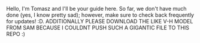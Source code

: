Hello, I'm Tomasz and I'll be your guide here. So far, we don't have much done (yes, I know pretty sad); however, make sure to check back frequently for updates! :D. ADDITIONALLY PLEASE DOWNLOAD THE LIKE V-H MODEL FROM SAM BECAUSE I COULDNT PUSH SUCH A GIGANTIC FILE TO THIS REPO :)
